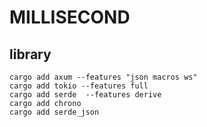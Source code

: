 # MILLISECOND

## library
    cargo add axum --features "json macros ws"
    cargo add tokio --features full
    cargo add serde  --features derive
    cargo add chrono
    cargo add serde_json